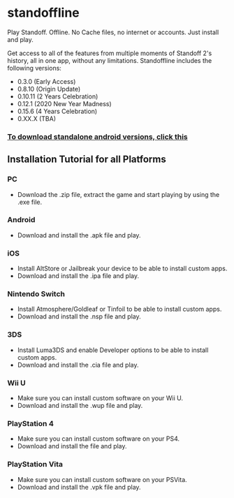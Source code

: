 # standoffline
Play Standoff. Offline. No Cache files, no internet or accounts. Just install and play.

Get access to all of the features from multiple moments of Standoff 2's history, all in one app, without any limitations.
Standoffline includes the following versions:
- 0.3.0 (Early Access)
- 0.8.10 (Origin Update)
- 0.10.11 (2 Years Celebration)
- 0.12.1 (2020 New Year Madness)
- 0.15.6 (4 Years Celebration)
- 0.XX.X (TBA)

### [To download standalone android versions, click this](https://github.com/Wanja01YT/standoffline/releases)

## Installation Tutorial for all Platforms
### PC
- Download the .zip file, extract the game and start playing by using the .exe file.
### Android
- Download and install the .apk file and play.
### iOS
- Install AltStore or Jailbreak your device to be able to install custom apps.
- Download and install the .ipa file and play.
### Nintendo Switch
- Install Atmosphere/Goldleaf or Tinfoil to be able to install custom apps.
- Download and install the .nsp file and play.
### 3DS
- Install Luma3DS and enable Developer options to be able to install custom apps.
- Download and install the .cia file and play.
### Wii U
- Make sure you can install custom software on your Wii U.
- Download and install the .wup file and play.
### PlayStation 4
- Make sure you can install custom software on your PS4.
- Download and install the file and play.
### PlayStation Vita
- Make sure you can install custom software on your PSVita.
- Download and install the .vpk file and play.
